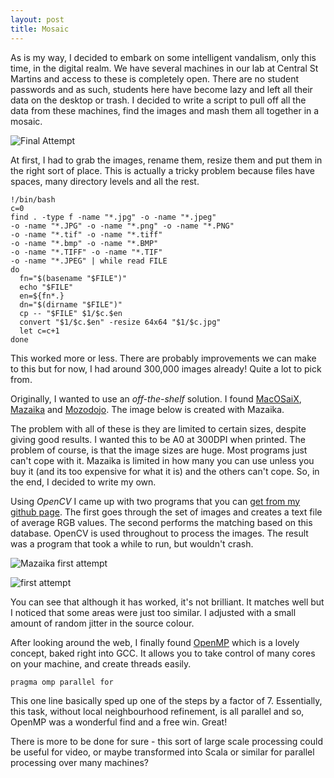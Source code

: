 ```yaml
---
layout: post
title: Mosaic
---
```



As is my way, I decided to embark on some intelligent vandalism, only this time, in the digital realm. We have several machines in our lab at Central St Martins and access to these is completely open. There are no student passwords and as such, students here have become lazy and left all their data on the desktop or trash. I decided to write a script to pull off all the data from these machines, find the images and mash them all together in a mosaic. 


![Final Attempt](http://farm8.staticflickr.com/7159/6679523043_d04379dcd7.jpg)


At first, I had to grab the images, rename them, resize them and put them in the right sort of place. This is actually a tricky problem because files have spaces, many directory levels and all the rest.

    !/bin/bash
    c=0
    find . -type f -name "*.jpg" -o -name "*.jpeg" 
    -o -name "*.JPG" -o -name "*.png" -o -name "*.PNG"
    -o -name "*.tif" -o -name "*.tiff" 
    -o -name "*.bmp" -o -name "*.BMP" 
    -o -name "*.TIFF" -o -name "*.TIF" 
    -o -name "*.JPEG" | while read FILE
    do
      fn="$(basename "$FILE")"
      echo "$FILE"
      en=${fn*.}
      dn="$(dirname "$FILE")"
      cp -- "$FILE" $1/$c.$en
      convert "$1/$c.$en" -resize 64x64 "$1/$c.jpg"
      let c=c+1
    done 

This worked more or less. There are probably improvements we can make to this but for now, I had around 300,000 images already! Quite a lot to pick from. 


Originally, I wanted to use an *off-the-shelf* solution. I found [MacOSaiX](http://web.me.com/knarf/MacOSaiX/Download.html), [Mazaika](http://www.mazaika.com/mac/) and [Mozodojo](http://osxdaily.com/2007/02/02/easily-create-photo-mosaics-with-mozodojo/). The image below is created with Mazaika.

The problem with all of these is they are limited to certain sizes, despite giving good results. I wanted this to be A0 at 300DPI when printed. The problem of course, is that the image sizes are huge. Most programs just can't cope with it. Mazaika is limited in how many you can use unless you buy it (and its too expensive for what it is) and the others can't cope. So, in the end, I decided to write my own.

Using *OpenCV* I came up with two programs that you can [get from my github page](https://github.com/OniDaito/PhotoMosaic). The first goes through the set of images and creates a text file of average RGB values. The second performs the matching based on this database. OpenCV is used throughout to process the images. The result was a program that took a while to run, but wouldn't crash.


![Mazaika first attempt](http://farm8.staticflickr.com/7018/6558676823_9357ac2381.jpg)


![first attempt](http://farm8.staticflickr.com/7146/6653456325_2dec97ee53.jpg)


You can see that although it has worked, it's not brilliant. It matches well but I noticed that some areas were just too similar. I adjusted with a small amount of random jitter in the source colour.

After looking around the web, I finally found [OpenMP](http://en.wikipedia.org/wiki/OpenMP) which is a lovely concept, baked right into GCC. It allows you to take control of many cores on your machine, and create threads easily.

    pragma omp parallel for

This one line basically sped up one of the steps by a factor of 7. Essentially, this task, without local neighbourhood refinement, is all parallel and so, OpenMP was a wonderful find and a free win. Great! 


There is more to be done for sure - this sort of large scale processing could be useful for video, or maybe transformed into Scala or similar for parallel processing over many machines?

